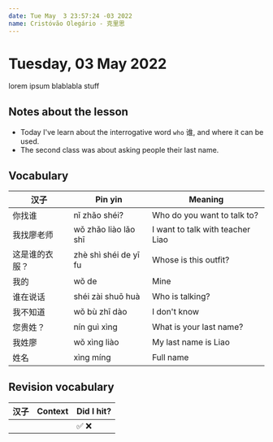```yaml
---
date: Tue May  3 23:57:24 -03 2022
name: Cristóvão Olegário - 克里思
---
```


# Tuesday, 03 May 2022

lorem ipsum blablabla stuff

## Notes about the lesson

- Today I've learn about the interrogative word `who` 谁, and where it can be used.
- The second class was about asking people their last name.

## Vocabulary

| 汉子           | Pin yin               | Meaning                          |
| -------------- | --------------------- | -------------------------------- |
| 你找谁         | nǐ zhǎo shéi?         | Who do you want to talk to?      |
| 我找廖老师     | wǒ zhǎo liào lǎo shī  | I want to talk with teacher Liao |
| 这是谁的衣服？ | zhè shì shéi de yī fu | Whose is this outfit?            |
| 我的           | wǒ de                 | Mine                             |
| 谁在说话       | shéi zài shuō huà     | Who is talking?                  |
| 我不知道       | wǒ bù zhī dào         | I don't know                     |
| 您贵姓？       | nín guì xìng          | What is your last name?          |
| 我姓廖         | wǒ xìng liào          | My last name is Liao             |
| 姓名           | xìng míng             | Full name                        |

## Revision vocabulary

| 汉子 | Context | Did I hit? |
| ---- | ------- | ---------- |
|      |         | ✅ ❌      |
